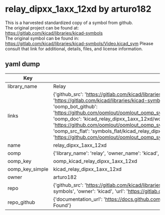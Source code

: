 # relay_dipxx_1axx_12xd by arturo182  
This is a harvested standardized copy of a symbol from github.  
The original project can be found at:  
https://gitlab.com/kicad/libraries/kicad-symbols  
The original symbol can be found in:
https://gitlab.com/kicad/libraries/kicad-symbols/Video.kicad_sym
Please consult that link for additional, details, files, and license information.  
## yaml dump  
| Key | Value |  
| --- | --- |  
| library_name | Relay |  
| links | {'github_src': 'https://gitlab.com/kicad/libraries/kicad-symbols/Video.kicad_sym', 'github_src_repo': 'https://gitlab.com/kicad/libraries/kicad-symbols', 'oomp_bot': 'kicad_relay_dipxx_1axx_12xd/working', 'oomp_bot_github': 'https://github.com/oomlout/oomlout_oomp_symbol_bot/tree/main/kicad_relay_dipxx_1axx_12xd/working', 'oomp_doc': 'kicad_relay_dipxx_1axx_12xd/working', 'oomp_doc_github': 'https://github.com/oomlout/oomlout_oomp_symbol_doc/tree/main/kicad_relay_dipxx_1axx_12xd/working', 'oomp_src_flat': 'symbols_flat/kicad_relay_dipxx_1axx_12xd/working', 'oomp_src_flat_github': 'https://github.com/oomlout/oomlout_oomp_symbol_src/tree/main/kicad_relay_dipxx_1axx_12xd/working'} |  
| name | relay_dipxx_1axx_12xd |  
| oomp | {'library_name': 'relay', 'owner_name': 'kicad', 'symbol_name': 'relay_dipxx_1axx_12xd'} |  
| oomp_key | oomp_kicad_relay_dipxx_1axx_12xd |  
| oomp_key_simple | kicad_relay_dipxx_1axx_12xd |  
| owner | arturo182 |  
| repo | {'github_src': 'https://gitlab.com/kicad/libraries/kicad-symbols/Video.kicad_sym', 'name': 'libraries/kicad-symbols', 'owner': 'kicad', 'url': 'https://gitlab.com/kicad/libraries/kicad-symbols'} |  
| repo_github | {'documentation_url': 'https://docs.github.com/rest/repos/repos#get-a-repository', 'message': 'Not Found'} |  

